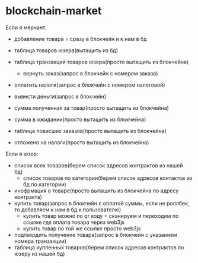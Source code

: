 # blockchain-market
Если я мерчант:
- добавление товара = сразу в блокчейн и к нам в бд
- таблица товаров юзера(вытащить из бд)
- таблица транзакций товаров юзера(просто вытащить из блокчейна)
    - вернуть заказ(запрос в блокчейн с номером заказа)

- оплатить налоги(запрос в блокчейн с номером налоговой)
- вывести деньги(запрос в блокчейн)
- сумма полученная за товар(просто вытащить из блокчейна)
- сумма в ожидании(просто вытащить из блокчейна)
- таблица повисших заказов(просто вытащить из блокчейна)
- отложено на налоги(просто вытащить из блокчейна)

Если я юзер:
- список всех товаров(берем список адресов контрактов из нашей бд)
    - список товаров по категории(берем список адресов контактов из бд по категории)
- инофрмация о товаре(просто вытащить из блокчейна по адресу контракта)
- купить товар(запрос в блокчейн с оплатой суммы, если не роллбек, то добавляем к нам в бд к пользователю)
    - купить товар можно по qr коду = сканируем и переходим по ссылке где оплата товара через web3js
    - купить товар по той же ссылке просто web3js
- подтвердить получение товара(запрос в блокчейн с указанием номера транзакции)
- таблица купленных товаров(берем список адресов контрактов по юзеру из нашей бд)